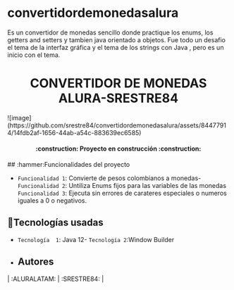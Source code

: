 # convertidordemonedasalura
Es un convertidor de monedas sencillo donde practique los enums, los getters and setters y tambien java orientado a objetos. Fue todo un desafio el tema de la interfaz gráfica y el tema de los strings con Java , pero es un inicio con el tema.
<h1 align="center"> CONVERTIDOR DE MONEDAS ALURA-SRESTRE84</h1>
![image](https://github.com/srestre84/convertidordemonedasalura/assets/84477914/14fdb2af-1656-44ab-a54c-883639ec6585)

<h4 align="center">
:construction: Proyecto en construcción :construction:
</h4>
## :hammer:Funcionalidades del proyecto

- `Funcionalidad 1`: Convierte de pesos colombianos a monedas- `Funcionalidad 2`: Untiliza Enums fijos para las variables de las monedas
 `Funcionalidad 3`: Ejecuta sin errores de carateres especiales o numeros iguales a 0 o negativos.
## :hammer:Tecnologías usadas

- `Tecnología  1`: Java 12- `Tecnología 2`:Window Builder

- ## Autores

 
| :ALURALATAM: | :SRESTRE84: |
